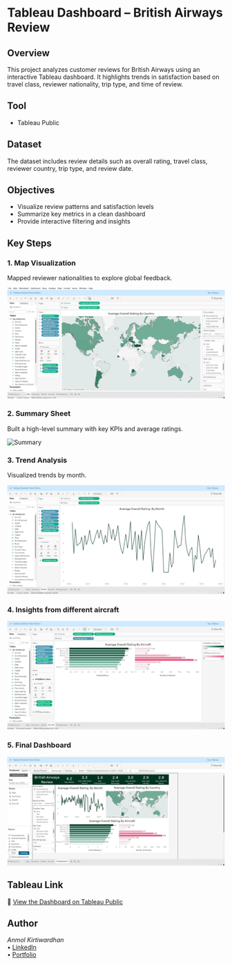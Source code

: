 # Tableau Dashboard – British Airways Review

## Overview  
This project analyzes customer reviews for British Airways using an interactive Tableau dashboard. It highlights trends in satisfaction based on travel class, reviewer nationality, trip type, and time of review.

## Tool  
- Tableau Public

## Dataset  
The dataset includes review details such as overall rating, travel class, reviewer country, trip type, and review date.

## Objectives  
- Visualize review patterns and satisfaction levels  
- Summarize key metrics in a clean dashboard  
- Provide interactive filtering and insights

## Key Steps  

### 1. Map Visualization  
Mapped reviewer nationalities to explore global feedback.

![Map View](https://github.com/Akwardhan/Tableau-British-Airways-Review/blob/main/Tableau-British-Airways-Review/Screenshots/1_Map.png)

### 2. Summary Sheet  
Built a high-level summary with key KPIs and average ratings.

![Summary](images/summary.png)

### 3. Trend Analysis  
Visualized trends by month.

![Trends](https://github.com/Akwardhan/Tableau-British-Airways-Review/blob/main/Tableau-British-Airways-Review/Screenshots/3_Month.png)

### 4. Insights from different aircraft

![Aircraft](https://github.com/Akwardhan/Tableau-British-Airways-Review/blob/main/Tableau-British-Airways-Review/Screenshots/4_Aircraft.png)

### 5. Final Dashboard
![Dashboard](https://github.com/Akwardhan/Tableau-British-Airways-Review/blob/main/Tableau-British-Airways-Review/Screenshots/5_Dashboard.png)

## Tableau Link  
🔗 [View the Dashboard on Tableau Public](https://public.tableau.com/app/profile/anmol.kirtiwardhan/vizzes)

## Author  
*Anmol Kirtiwardhan*  
• [LinkedIn](https://www.linkedin.com/in/yourprofile)  
• [Portfolio](https://your-portfolio.com)
